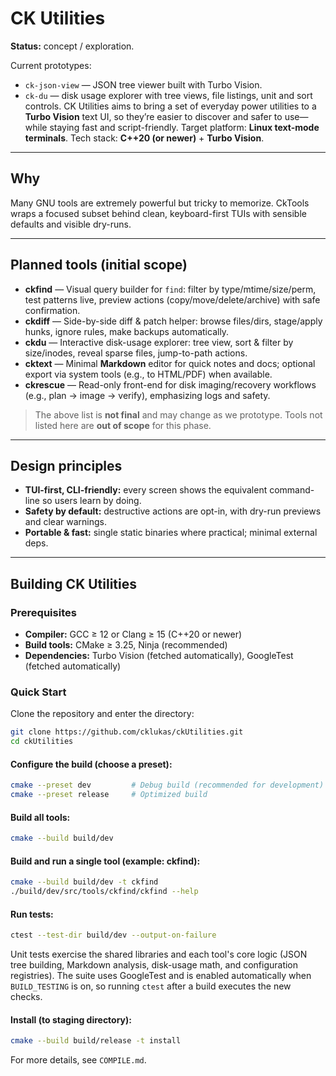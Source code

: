 # CK Utilities

**Status:** concept / exploration.

Current prototypes:

* `ck-json-view` — JSON tree viewer built with Turbo Vision.
* `ck-du` — disk usage explorer with tree views, file listings, unit and sort controls.
CK Utilities aims to bring a set of everyday power utilities to a **Turbo Vision** text UI, so they’re easier to discover and safer to use—while staying fast and script-friendly.
Target platform: **Linux text-mode terminals**.
Tech stack: **C++20 (or newer)** + **Turbo Vision**.

---

## Why

Many GNU tools are extremely powerful but tricky to memorize. CkTools wraps a focused subset behind clean, keyboard-first TUIs with sensible defaults and visible dry-runs.

---

## Planned tools (initial scope)

* **ckfind** — Visual query builder for `find`: filter by type/mtime/size/perm, test patterns live, preview actions (copy/move/delete/archive) with safe confirmation.
* **ckdiff** — Side-by-side diff & patch helper: browse files/dirs, stage/apply hunks, ignore rules, make backups automatically.
* **ckdu** — Interactive disk-usage explorer: tree view, sort & filter by size/inodes, reveal sparse files, jump-to-path actions.
* **cktext** — Minimal **Markdown** editor for quick notes and docs; optional export via system tools (e.g., to HTML/PDF) when available.
* **ckrescue** — Read-only front-end for disk imaging/recovery workflows (e.g., plan → image → verify), emphasizing logs and safety.

> The above list is **not final** and may change as we prototype. Tools not listed here are **out of scope** for this phase.

---

## Design principles

* **TUI-first, CLI-friendly:** every screen shows the equivalent command-line so users learn by doing.
* **Safety by default:** destructive actions are opt-in, with dry-run previews and clear warnings.
* **Portable & fast:** single static binaries where practical; minimal external deps.

---


## Building CK Utilities

### Prerequisites

- **Compiler:** GCC ≥ 12 or Clang ≥ 15 (C++20 or newer)
- **Build tools:** CMake ≥ 3.25, Ninja (recommended)
- **Dependencies:** Turbo Vision (fetched automatically), GoogleTest (fetched automatically)

### Quick Start

Clone the repository and enter the directory:

```bash
git clone https://github.com/cklukas/ckUtilities.git
cd ckUtilities
```

#### Configure the build (choose a preset):

```bash
cmake --preset dev         # Debug build (recommended for development)
cmake --preset release     # Optimized build
```

#### Build all tools:

```bash
cmake --build build/dev
```

#### Build and run a single tool (example: ckfind):

```bash
cmake --build build/dev -t ckfind
./build/dev/src/tools/ckfind/ckfind --help
```

#### Run tests:

```bash
ctest --test-dir build/dev --output-on-failure
```

Unit tests exercise the shared libraries and each tool's core logic (JSON tree building, Markdown analysis, disk-usage math, and
configuration registries). The suite uses GoogleTest and is enabled automatically when `BUILD_TESTING` is on, so running `ctest`
after a build executes the new checks.

#### Install (to staging directory):

```bash
cmake --build build/release -t install
```

For more details, see `COMPILE.md`.
